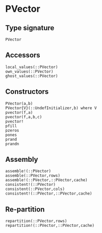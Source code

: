 # PVector

## Type signature

```@docs
PVector
```
## Accessors

```@docs
local_values(::PVector)
own_values(::PVector)
ghost_values(::PVector)
```
## Constructors

```@docs
PVector(a,b)
PVector{V}(::UndefInitializer,b) where V
pvector(f,a)
pvector(f,a,b,c)
pvector!
pfill
pzeros
pones
prand
prandn
```
## Assembly

```@docs
assemble!(::PVector)
assemble(::PVector,rows)
assemble!(::PVector,::PVector,cache)
consistent!(::PVector)
consistent(::PVector,cols)
consistent!(::PVector,::PVector,cache)
```

## Re-partition

```@docs
repartition(::PVector,rows)
repartition!(::PVector,::PVector,cache)
```
